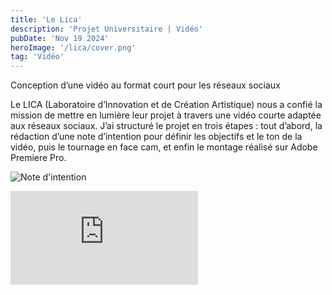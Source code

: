 ```yaml
---
title: 'Le Lica'
description: 'Projet Universitaire | Vidéo'
pubDate: 'Nov 19 2024'
heroImage: '/lica/cover.png'
tag: 'Vidéo'
---
```


Conception d’une vidéo au format court pour les réseaux sociaux

Le LICA (Laboratoire d’Innovation et de Création Artistique) nous a confié la mission de mettre en lumière leur projet à travers une vidéo courte adaptée aux réseaux sociaux. J’ai structuré le projet en trois étapes : tout d’abord, la rédaction d’une note d’intention pour définir les objectifs et le ton de la vidéo, puis le tournage en face cam, et enfin le montage réalisé sur Adobe Premiere Pro.

<section class="flex flex-row gap-8">

![Note d'intention](/lica/intention.png)

<div class="flex justify-center h-[80vh]">
    <iframe class="max-w-3xl rounded shadow-lg aspect-[9/16]" src='https://youtube.com/embed/RUGzBxAC8k8?si=h6gir6PDI4k9SoCJ' title=”YouTube video player” frameborder=”0″ allow=”accelerometer; allowfullscreen></iframe>
</div>
<section>
